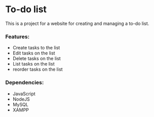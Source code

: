 # To-do list

This is a project for a website for creating and managing a to-do list.

### Features:

* Create tasks to the list
* Edit tasks on the list
* Delete tasks on the list
* List tasks on the list
* reorder tasks on the list


### Dependencies:

  * JavaScript
  * NodeJS
  * MySQL
  * XAMPP
